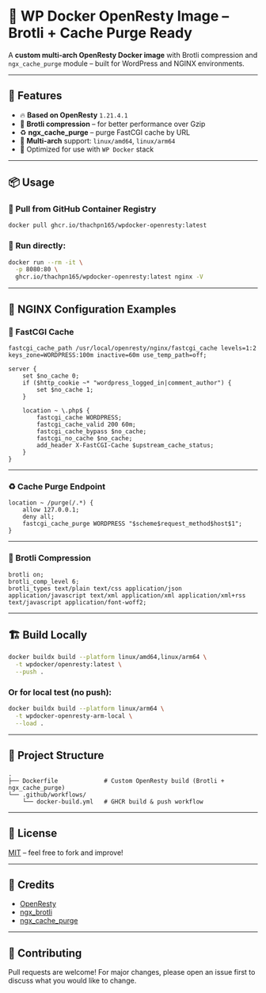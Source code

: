 # 🚀 WP Docker OpenResty Image – Brotli + Cache Purge Ready



A **custom multi-arch OpenResty Docker image** with Brotli compression and `ngx_cache_purge` module – built for WordPress and NGINX environments.

---

## 🌟 Features

- 🔥 **Based on OpenResty** `1.21.4.1`
- 🧼 **Brotli compression** – for better performance over Gzip
- ♻️ **ngx_cache_purge** – purge FastCGI cache by URL
- 🧰 **Multi-arch** support: `linux/amd64`, `linux/arm64`
- 📂 Optimized for use with `WP Docker` stack

---

## 📦 Usage

### 🐳 Pull from GitHub Container Registry

```bash
docker pull ghcr.io/thachpn165/wpdocker-openresty:latest
```

### 🧪 Run directly:

```bash
docker run --rm -it \
  -p 8080:80 \
  ghcr.io/thachpn165/wpdocker-openresty:latest nginx -V
```


---

## 🔧 NGINX Configuration Examples

### 🧊 FastCGI Cache

```nginx
fastcgi_cache_path /usr/local/openresty/nginx/fastcgi_cache levels=1:2 keys_zone=WORDPRESS:100m inactive=60m use_temp_path=off;

server {
    set $no_cache 0;
    if ($http_cookie ~* "wordpress_logged_in|comment_author") {
        set $no_cache 1;
    }

    location ~ \.php$ {
        fastcgi_cache WORDPRESS;
        fastcgi_cache_valid 200 60m;
        fastcgi_cache_bypass $no_cache;
        fastcgi_no_cache $no_cache;
        add_header X-FastCGI-Cache $upstream_cache_status;
    }
}
```

---

### ♻️ Cache Purge Endpoint

```nginx
location ~ /purge(/.*) {
    allow 127.0.0.1;
    deny all;
    fastcgi_cache_purge WORDPRESS "$scheme$request_method$host$1";
}
```

---

### 💨 Brotli Compression

```nginx
brotli on;
brotli_comp_level 6;
brotli_types text/plain text/css application/json application/javascript text/xml application/xml application/xml+rss text/javascript application/font-woff2;
```

---

## 🏗️ Build Locally

```bash
docker buildx build --platform linux/amd64,linux/arm64 \
  -t wpdocker/openresty:latest \
  --push . 
```

### Or for local test (no push):

```bash
docker buildx build --platform linux/arm64 \
  -t wpdocker-openresty-arm-local \
  --load .
```

---

## 📂 Project Structure

```
.
├── Dockerfile             # Custom OpenResty build (Brotli + ngx_cache_purge)
└── .github/workflows/
    └── docker-build.yml   # GHCR build & push workflow
```

---

## 📄 License

[MIT](./LICENSE) – feel free to fork and improve!

---

## 🙌 Credits

- [OpenResty](https://openresty.org/)
- [ngx_brotli](https://github.com/google/ngx_brotli)
- [ngx_cache_purge](https://github.com/FRiCKLE/ngx_cache_purge)

---

## 🤝 Contributing

Pull requests are welcome! For major changes, please open an issue first to discuss what you would like to change.
